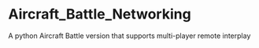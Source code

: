 # Aircraft_Battle_Networking
A python Aircraft Battle version that supports multi-player remote interplay
